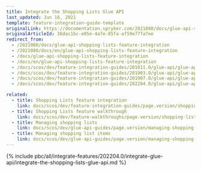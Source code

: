 ```yaml
---
title: Integrate the Shopping Lists Glue API
last_updated: Jun 16, 2021
template: feature-integration-guide-template
originalLink: https://documentation.spryker.com/2021080/docs/glue-api-shopping-lists-feature-integration
originalArticleId: 36dac1bc-e05e-4a7e-85fa-af59e77fa7ee
redirect_from:
  - /2021080/docs/glue-api-shopping-lists-feature-integration
  - /2021080/docs/en/glue-api-shopping-lists-feature-integration
  - /docs/glue-api-shopping-lists-feature-integration
  - /docs/en/glue-api-shopping-lists-feature-integration
  - /docs/scos/dev/feature-integration-guides/201811.0/glue-api/glue-api-shopping-lists-feature-integration.html
  - /docs/scos/dev/feature-integration-guides/201903.0/glue-api/glue-api-shopping-lists-feature-integration.html
  - /docs/scos/dev/feature-integration-guides/201907.0/glue-api/glue-api-shopping-lists-feature-integration.html
  - /docs/scos/dev/feature-integration-guides/202204.0/glue-api/glue-api-shopping-lists-feature-integration.html

related:
  - title: Shopping Lists feature integration
    link: docs/scos/dev/feature-integration-guides/page.version/shopping-lists-feature-integration.html
  - title: Shopping Lists feature walkthrough
    link: docs/scos/dev/feature-walkthroughs/page.version/shopping-lists-feature-walkthrough.html
  - title: Managing shopping lists
    link: docs/scos/dev/glue-api-guides/page.version/managing-shopping-lists/managing-shopping-lists.html
  - title: Managing shopping list items
    link: docs/scos/dev/glue-api-guides/page.version/managing-shopping-lists/managing-shopping-list-items.html
---
```


{% include pbc/all/integrate-features/202204.0/integrate-glue-api/integrate-the-shopping-lists-glue-api.md %} <!-- To edit, see /_includes/pbc/all/integrate-features/202204.0/integrate-glue-api/integrate-the-shopping-lists-glue-api.md -->
